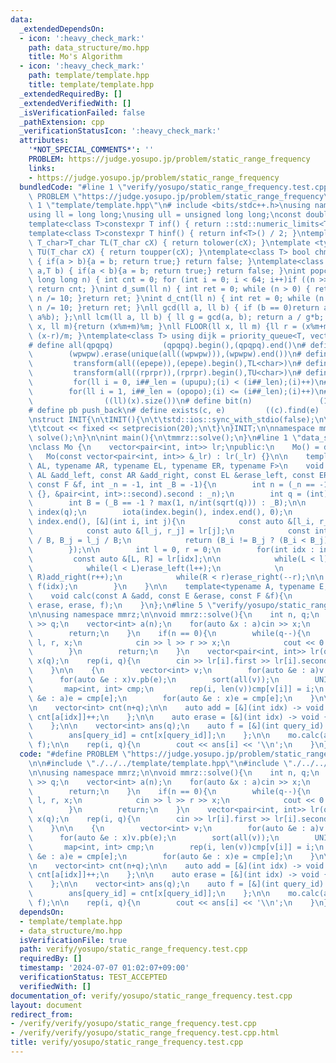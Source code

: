 ```yaml
---
data:
  _extendedDependsOn:
  - icon: ':heavy_check_mark:'
    path: data_structure/mo.hpp
    title: Mo's Algorithm
  - icon: ':heavy_check_mark:'
    path: template/template.hpp
    title: template/template.hpp
  _extendedRequiredBy: []
  _extendedVerifiedWith: []
  _isVerificationFailed: false
  _pathExtension: cpp
  _verificationStatusIcon: ':heavy_check_mark:'
  attributes:
    '*NOT_SPECIAL_COMMENTS*': ''
    PROBLEM: https://judge.yosupo.jp/problem/static_range_frequency
    links:
    - https://judge.yosupo.jp/problem/static_range_frequency
  bundledCode: "#line 1 \"verify/yosupo/static_range_frequency.test.cpp\"\n#define\
    \ PROBLEM \"https://judge.yosupo.jp/problem/static_range_frequency\"\n\n#line\
    \ 1 \"template/template.hpp\"\n# include <bits/stdc++.h>\nusing namespace std;\n\
    using ll = long long;\nusing ull = unsigned long long;\nconst double pi = acos(-1);\n\
    template<class T>constexpr T inf() { return ::std::numeric_limits<T>::max(); }\n\
    template<class T>constexpr T hinf() { return inf<T>() / 2; }\ntemplate <typename\
    \ T_char>T_char TL(T_char cX) { return tolower(cX); }\ntemplate <typename T_char>T_char\
    \ TU(T_char cX) { return toupper(cX); }\ntemplate<class T> bool chmin(T& a,T b)\
    \ { if(a > b){a = b; return true;} return false; }\ntemplate<class T> bool chmax(T&\
    \ a,T b) { if(a < b){a = b; return true;} return false; }\nint popcnt(unsigned\
    \ long long n) { int cnt = 0; for (int i = 0; i < 64; i++)if ((n >> i) & 1)cnt++;\
    \ return cnt; }\nint d_sum(ll n) { int ret = 0; while (n > 0) { ret += n % 10;\
    \ n /= 10; }return ret; }\nint d_cnt(ll n) { int ret = 0; while (n > 0) { ret++;\
    \ n /= 10; }return ret; }\nll gcd(ll a, ll b) { if (b == 0)return a; return gcd(b,\
    \ a%b); };\nll lcm(ll a, ll b) { ll g = gcd(a, b); return a / g*b; };\nll MOD(ll\
    \ x, ll m){return (x%m+m)%m; }\nll FLOOR(ll x, ll m) {ll r = (x%m+m)%m; return\
    \ (x-r)/m; }\ntemplate<class T> using dijk = priority_queue<T, vector<T>, greater<T>>;\n\
    # define all(qpqpq)           (qpqpq).begin(),(qpqpq).end()\n# define UNIQUE(wpwpw)\
    \        (wpwpw).erase(unique(all((wpwpw))),(wpwpw).end())\n# define LOWER(epepe)\
    \         transform(all((epepe)),(epepe).begin(),TL<char>)\n# define UPPER(rprpr)\
    \         transform(all((rprpr)),(rprpr).begin(),TU<char>)\n# define rep(i,upupu)\
    \         for(ll i = 0, i##_len = (upupu);(i) < (i##_len);(i)++)\n# define reps(i,opopo)\
    \        for(ll i = 1, i##_len = (opopo);(i) <= (i##_len);(i)++)\n# define len(x)\
    \                ((ll)(x).size())\n# define bit(n)               (1LL << (n))\n\
    # define pb push_back\n# define exists(c, e)         ((c).find(e) != (c).end())\n\
    \nstruct INIT{\n\tINIT(){\n\t\tstd::ios::sync_with_stdio(false);\n\t\tstd::cin.tie(0);\n\
    \t\tcout << fixed << setprecision(20);\n\t}\n}INIT;\n\nnamespace mmrz {\n\tvoid\
    \ solve();\n}\n\nint main(){\n\tmmrz::solve();\n}\n#line 1 \"data_structure/mo.hpp\"\
    \nclass Mo {\n    vector<pair<int, int>> lr;\npublic:\n    Mo() = default;\n \
    \   Mo(const vector<pair<int, int>> &_lr) : lr(_lr) {}\n\n    template<typename\
    \ AL, typename AR, typename EL, typename ER, typename F>\n    void calc(const\
    \ AL &add_left, const AR &add_right, const EL &erase_left, const ER& erase_right,\
    \ const F &f, int _n = -1, int _B = -1){\n        int n = (_n == -1 ? ranges::max(lr,\
    \ {}, &pair<int, int>::second).second : _n);\n        int q = (int)lr.size();\n\
    \        int B = (_B == -1 ? max(1, n/int(sqrt(q))) : _B);\n\n        vector<int>\
    \ index(q);\n        iota(index.begin(), index.end(), 0);\n        sort(index.begin(),\
    \ index.end(), [&](int i, int j){\n            const auto &[l_i, r_i] = lr[i];\n\
    \            const auto &[l_j, r_j] = lr[j];\n            const int B_i = l_i\
    \ / B, B_j = l_j / B;\n            return (B_i != B_j ? (B_i < B_j) : (r_i < r_j));\n\
    \        });\n\n        int l = 0, r = 0;\n        for(int idx : index){\n   \
    \         const auto &[L, R] = lr[idx];\n\n            while(L < l)add_left(--l);\n\
    \            while(l < L)erase_left(l++);\n            \n            while(r <\
    \ R)add_right(r++);\n            while(R < r)erase_right(--r);\n\n           \
    \ f(idx);\n        }\n    }\n\n    template<typename A, typename E, typename F>\n\
    \    void calc(const A &add, const E &erase, const F &f){\n        calc(add, add,\
    \ erase, erase, f);\n    }\n};\n#line 5 \"verify/yosupo/static_range_frequency.test.cpp\"\
    \n\nusing namespace mmrz;\n\nvoid mmrz::solve(){\n    int n, q;\n    cin >> n\
    \ >> q;\n    vector<int> a(n);\n    for(auto &x : a)cin >> x;\n    if(q == 0){\n\
    \        return;\n    }\n    if(n == 0){\n        while(q--){\n            int\
    \ l, r, x;\n            cin >> l >> r >> x;\n            cout << 0 << endl;\n\
    \        }\n        return;\n    }\n    vector<pair<int, int>> lr(q);\n    vector<int>\
    \ x(q);\n    rep(i, q){\n        cin >> lr[i].first >> lr[i].second >> x[i];\n\
    \    }\n\n    {\n        vector<int> v;\n        for(auto &e : a)v.pb(e);\n  \
    \      for(auto &e : x)v.pb(e);\n        sort(all(v));\n        UNIQUE(v);\n \
    \       map<int, int> cmp;\n        rep(i, len(v))cmp[v[i]] = i;\n        for(auto\
    \ &e : a)e = cmp[e];\n        for(auto &e : x)e = cmp[e];\n    }\n\n    Mo mo(lr);\n\
    \n    vector<int> cnt(n+q);\n\n    auto add = [&](int idx) -> void {\n       \
    \ cnt[a[idx]]++;\n    };\n\n    auto erase = [&](int idx) -> void {\n        cnt[a[idx]]--;\n\
    \    };\n\n    vector<int> ans(q);\n    auto f = [&](int query_id) -> void {\n\
    \        ans[query_id] = cnt[x[query_id]];\n    };\n\n    mo.calc(add, erase,\
    \ f);\n\n    rep(i, q){\n        cout << ans[i] << '\\n';\n    }\n}\n"
  code: "#define PROBLEM \"https://judge.yosupo.jp/problem/static_range_frequency\"\
    \n\n#include \"./../../template/template.hpp\"\n#include \"./../../data_structure/mo.hpp\"\
    \n\nusing namespace mmrz;\n\nvoid mmrz::solve(){\n    int n, q;\n    cin >> n\
    \ >> q;\n    vector<int> a(n);\n    for(auto &x : a)cin >> x;\n    if(q == 0){\n\
    \        return;\n    }\n    if(n == 0){\n        while(q--){\n            int\
    \ l, r, x;\n            cin >> l >> r >> x;\n            cout << 0 << endl;\n\
    \        }\n        return;\n    }\n    vector<pair<int, int>> lr(q);\n    vector<int>\
    \ x(q);\n    rep(i, q){\n        cin >> lr[i].first >> lr[i].second >> x[i];\n\
    \    }\n\n    {\n        vector<int> v;\n        for(auto &e : a)v.pb(e);\n  \
    \      for(auto &e : x)v.pb(e);\n        sort(all(v));\n        UNIQUE(v);\n \
    \       map<int, int> cmp;\n        rep(i, len(v))cmp[v[i]] = i;\n        for(auto\
    \ &e : a)e = cmp[e];\n        for(auto &e : x)e = cmp[e];\n    }\n\n    Mo mo(lr);\n\
    \n    vector<int> cnt(n+q);\n\n    auto add = [&](int idx) -> void {\n       \
    \ cnt[a[idx]]++;\n    };\n\n    auto erase = [&](int idx) -> void {\n        cnt[a[idx]]--;\n\
    \    };\n\n    vector<int> ans(q);\n    auto f = [&](int query_id) -> void {\n\
    \        ans[query_id] = cnt[x[query_id]];\n    };\n\n    mo.calc(add, erase,\
    \ f);\n\n    rep(i, q){\n        cout << ans[i] << '\\n';\n    }\n}\n"
  dependsOn:
  - template/template.hpp
  - data_structure/mo.hpp
  isVerificationFile: true
  path: verify/yosupo/static_range_frequency.test.cpp
  requiredBy: []
  timestamp: '2024-07-07 01:02:07+09:00'
  verificationStatus: TEST_ACCEPTED
  verifiedWith: []
documentation_of: verify/yosupo/static_range_frequency.test.cpp
layout: document
redirect_from:
- /verify/verify/yosupo/static_range_frequency.test.cpp
- /verify/verify/yosupo/static_range_frequency.test.cpp.html
title: verify/yosupo/static_range_frequency.test.cpp
---
```

